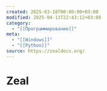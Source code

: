 ```yaml
---
created: 2025-03-18T00:00:00+03:00
modified: 2025-04-11T22:43:12+03:00
category:
  - "[[Программирование]]"
meta:
  - "[[Windows]]"
  - "[[Python]]"
source: https://zealdocs.org/
---
```


# Zeal